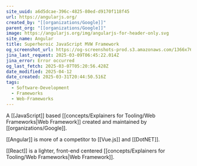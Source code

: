 ```yaml
---
site_uuid: a6d5dcae-396c-4825-80ed-d9170f118f45
url: https://angularjs.org/
created_by: "[[organizations/Google]]"
parent_org: "[[organizations/Google]]"
image: https://angularjs.org/img/angularjs-for-header-only.svg
site_name: Angular
title: Superheroic JavaScript MVW Framework
og_screenshot_url: https://og-screenshots-prod.s3.amazonaws.com/1366x768/80/false/b79f7a0024168491927e9bed26bc7de8fc6d8b5d31a06fae66b222d35fb86a17.jpeg
jina_last_request: 2025-03-09T06:45:22.014Z
jina_error: Error occurred
og_last_fetch: 2025-03-07T05:20:56.428Z
date_modified: 2025-04-12
date_created: 2025-03-31T20:44:50.516Z
tags:
  - Software-Development
  - Frameworks
  - Web-Frameworks
---
```














A [[JavaScript]] based [[concepts/Explainers for Tooling/Web Frameworks|Web Framework]] created and maintained by [[organizations/Google]].

[[Angular]] is more of a competitor to [[Vue.js]] and [[DotNET]].

[[React]] is a lighter, front-end centered [[concepts/Explainers for Tooling/Web Frameworks|Web Framework]].
